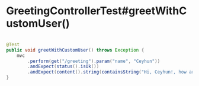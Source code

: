 # GreetingControllerTest#greetWithCustomUser()

```java

@Test
public void greetWithCustomUser() throws Exception {
    mvc
        .perform(get("/greeting").param("name", "Ceyhun"))
        .andExpect(status().isOk())
        .andExpect(content().string(containsString("Hi, Ceyhun!, how are you today?")));
}

```
